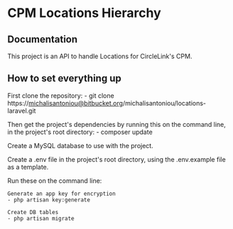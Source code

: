 # CPM Locations Hierarchy

## Documentation

This project is an API to handle Locations for CircleLink's CPM.


## How to set everything up 

First clone the repository:
	- git clone https://michalisantoniou@bitbucket.org/michalisantoniou/locations-laravel.git

Then get the project's dependencies by running this on the command line, in the project's root directory:
	- composer update

Create a MySQL database to use with the project.

Create a .env file in the project's root directory, using the .env.example file as a template.

Run these on the command line:

	Generate an app key for encryption
	- php artisan key:generate

	Create DB tables
	- php artisan migrate